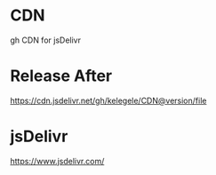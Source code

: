 # CDN
gh CDN for jsDelivr


# Release After
https://cdn.jsdelivr.net/gh/kelegele/CDN@version/file


# jsDelivr
https://www.jsdelivr.com/